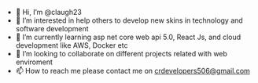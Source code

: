 - 👋 Hi, I’m @claugh23
- 👀 I’m interested in help others to develop new skins in technology and software development 
- 🌱 I’m currently learning asp net core web api 5.0, React Js, and cloud development like AWS, Docker etc
- 💞️ I’m looking to collaborate on different projects related with web enviroment
- 📫 How to reach me please contact me on crdevelopers506@gmail.com

<!---
claugh23/claugh23 is a ✨ special ✨ repository because its `README.md` (this file) appears on your GitHub profile.
You can click the Preview link to take a look at your changes.
--->
